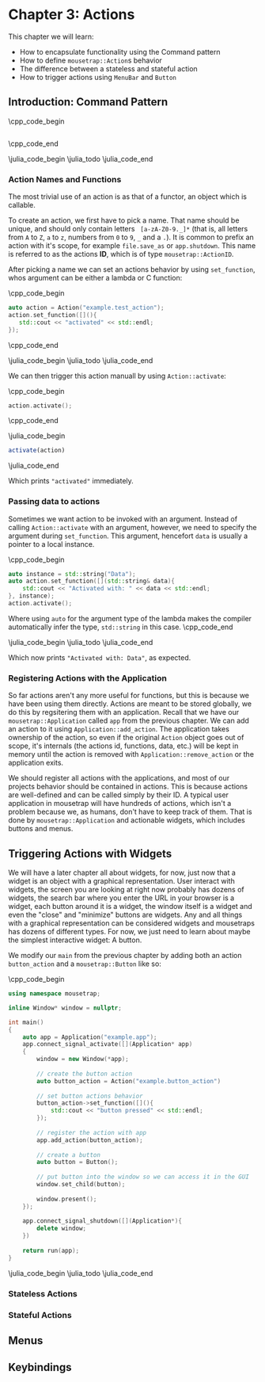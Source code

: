 # Chapter 3: Actions

This chapter we will learn:
+ How to encapsulate functionality using the Command pattern
+ How to define `mousetrap::Action`s behavior
+ The difference between a stateless and stateful action
+ How to trigger actions using `MenuBar` and `Button`

## Introduction: Command Pattern

\cpp_code_begin
```cpp
```
\cpp_code_end

\julia_code_begin
\julia_todo
\julia_code_end

### Action Names and Functions

The most trivial use of an action is as that of a functor, an object which is callable. 

To create an action, we first have to pick a name. That name should be unique, and should only contain letters `
[a-zA-Z0-9._]*` (that is, all letters from `A` to `Z`, `a` to `z`, numbers from `0` to `9`, `_` and a `.`). It is 
common to prefix an action with it's scope, for example `file.save_as` or `app.shutdown`. This name is referred to 
as the actions **ID**, which is of type `mousetrap::ActionID`. 

After picking a name we can set an actions behavior by using `set_function`, whos argument can be either a lambda or 
C function:

\cpp_code_begin
```cpp
auto action = Action("example.test_action");
action.set_function([](){
   std::cout << "activated" << std::endl; 
});
```
\cpp_code_end

\julia_code_begin
\julia_todo
\julia_code_end

We can then trigger this action manuall by using `Action::activate`:

\cpp_code_begin
```cpp
action.activate();
```
\cpp_code_end

\julia_code_begin
```julia
activate(action)
```
\julia_code_end

Which prints `"activated"` immediately. 

### Passing data to actions

Sometimes we want action to be invoked with an argument. Instead of calling `Action::activate` with an argument, 
however, we need to specify the argument during `set_function`. This argument, hencefort `data` is usually a pointer 
to a local instance.

\cpp_code_begin
```cpp
auto instance = std::string("Data");
auto action.set_function([](std::string& data){
    std::cout << "Activated with: " << data << std::endl;
}, instance);
action.activate();
```
Where using `auto` for the argument type of the lambda makes the compiler automatically infer the type, 
`std::string` in this case.
\cpp_code_end

\julia_code_begin
\julia_todo
\julia_code_end

Which now prints `"Activated with: Data"`, as expected.

### Registering Actions with the Application

So far actions aren't any more useful for functions, but this is because we have been using them directly. Actions 
are meant to be stored globally, we do this by regsitering them with an application. Recall that we have our 
`mousetrap::Application` called `app` from the previous chapter. We can add an action to it using 
`Application::add_action`. The application takes ownership of the action, so even if the original `Action` object 
goes out of scope, it's internals (the actions id, functions, data, etc.) will be kept in memory until the action is 
removed with `Application::remove_action` or the application exits. 

We should register all actions with the applications, and most of our projects behavior should be contained in 
actions. This is because actions are well-defined and can be called simply by their ID. A typical user application 
in mousetrap will have hundreds of actions, which isn't a problem because we, as humans, don't have to keep track of 
them. That is done by `mousetrap::Application` and actionable widgets, which includes buttons and menus.

## Triggering Actions with Widgets

We will have a later chapter all about widgets, for now, just now that a widget is an object with a graphical 
representation. User interact with widgets, the screen you are looking at right now probably has dozens of widgets, 
the search bar where you enter the URL in your browser is a widget, each button around it is a widget, the window 
itself is a widget and even the "close" and "minimize" buttons are widgets. Any and all things with a graphical 
representation can be considered widgets and mousetraps has dozens of different types. For now, we just need to 
learn about maybe the simplest interactive widget: A button.

We modify our `main` from the previous chapter by adding both an action `button_action` and a `mousetrap::Button` 
like so:

\cpp_code_begin
```cpp
using namespace mousetrap;

inline Window* window = nullptr;

int main()
{
    auto app = Application("example.app");
    app.connect_signal_activate([](Application* app)
    {
        window = new Window(*app);
        
        // create the button action
        auto button_action = Action("example.button_action")
        
        // set button actions behavior
        button_action->set_function([](){
            std::cout << "button pressed" << std::endl;
        });
        
        // register the action with app
        app.add_action(button_action);
        
        // create a button
        auto button = Button();
        
        // put button into the window so we can access it in the GUI
        window.set_child(button);
        
        window.present();
    });
    
    app.connect_signal_shutdown([](Application*){
        delete window;
    })
    
    return run(app);
}
```
\julia_code_begin
\julia_todo
\julia_code_end

### Stateless Actions

### Stateful Actions

## Menus

## Keybindings